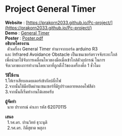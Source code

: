 # Project General Timer  
**Website** : [https://prakorn2033.github.io/Pc-project/](https://prakorn2033.github.io/Pc-project/)  
**Demo** : [General Timer](https://youtu.be/J6MbOwUNt8I)  
**Poster** : [Poster.pdf](Poster.pdf)  
**อธิบายโครงงาน**  
&ensp;ตัวเครื่อง General Timer ทำมาจากบอร์ด arduino R3  
และ Infrared Avoidance Obstacle เป็นเซนเซอร์ตรวจจับระยะใกล้  
เพื่อนำมาใช้จับการเคลื่อนไหวของมือเมื่อเข้าใกล้ตัวอุปกรณ์ ในการ  
จับเวลาของการทำงานโดยเวลาที่ถูกตั้งไว้ของเครื่องคือ 1 ชั่วโมง  

**วิธีใช้งาน**  
1.ให้เราเสียบอเดบเตอร์เข้ากัลปลั้กไฟ  
2.จากนั้นใช้มือปัดผ่านเซนเซอร์ที่มีรูปร่างคลายหลอดไฟสีดำ  
3.จากนั้นก็เริ่มทำงานได้เลยครับ

**ผู้จัดทำ**  
&ensp;นาย ปรากรณ์ คำเภา รหัส 62070115  

**เสนอ**  
&ensp;1.รศ.ดร. ปานวิทย์ ธุวะนุติ  
&ensp;2.รศ.ดร. กิติ์สุชาต พสุภา
 
